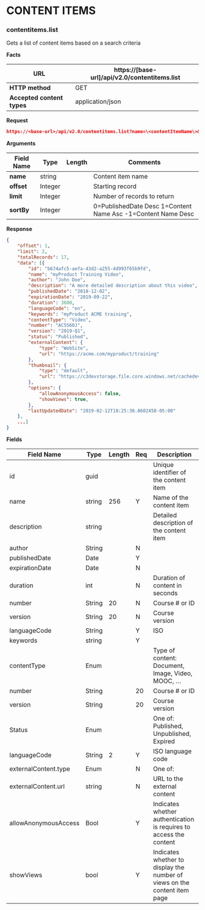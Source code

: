 ﻿**CONTENT ITEMS**
=================

### contentitems.list

Gets a list of content items based on a search criteria

**Facts**

| **URL**                    | https://[base-url]/api/v2.0/contentitems.list |
|----------------------------|------------------|
| **HTTP method**            | GET              |
| **Accepted content types** | application/json |

**Request**

```json
https://<base-url>/api/v2.0/contentitems.list?name=\<contentItemName\>&offset=1&limit=10&sortBy=1
```


**Arguments**

| **Field Name** | **Type** | **Length** | **Comments**                                                 |
|----------------|----------|------------|--------------------------------------------------------------|
| **name**       | string   |            | Content item name                                            |
| **offset**     | Integer  |            | Starting record                                              |
| **limit**      | Integer  |            | Number of records to return                                  |
| **sortBy**     | Integer  |            | 0=PublishedDate Desc 1=Content Name Asc -1=Content Name Desc |

**Response**

```json
{
    "offset": 1,
    "limit": 2,
    "totalRecords": 17,
    "data": [{
        "id": "b674afc5-aefa-43d2-a255-4d993f65b9fd",
        "name": "myProduct Training Video",
        "author": "John Doe",
        "description": "A more detailed description about this video",
        "publishedDate": "2018-12-02",
        "expirationDate": "2019-09-22",
        "duration": 3600,
        "languageCode": "en",
        "keywords": "myProduct ACME training",
        "contentType": "Video",
        "number": "AC5560J",
        "version": "2019-Q1",
        "status": "Published",
        "externalContent": {
            "type": "WebSite",
            "url": "https://acme.com/myproduct/training"
        },
        "thumbnail": {
            "type": "default",
            "url": "https://c3devstorage.file.core.windows.net/cachedev/content/images/thumbnail/d0994cc0-8a90-4e84-8255-da314d86c51c?sv=2018-03-28&sr=f&si=c3636753111713397868&sig=n4m044HRyUqUYKz3BYvcn1Piq6xLuulf5xcvxI6zZxs%3D&tk=636860780739679405",
        },
        "options": {
            "allowAnonymousAccess": false,
            "showViews": true,
        },
        "lastUpdatedDate": "2019-02-12T18:25:30.8602458-05:00"
    },
    ...]
}

```

**Fields**

| **Field Name**       | **Type** | **Length** | **Req** | **Description**                                                           |
|----------------------|----------|------------|---------|---------------------------------------------------------------------------|
| id                   | guid     |            |         | Unique identifier of the content item                                     |
| name                 | string   | 256        | Y       | Name of the content item                                                  |
| description          | string   |            |         | Detailed description of the content item                                  |
| author               | String   |            | N       |                                                                           |
| publishedDate        | Date     |            | Y       |                                                                           |
| expirationDate       | Date     |            | N       |                                                                           |
| duration             | int      |            | N       | Duration of content in seconds                                            |
| number               | String   | 20         | N       | Course \# or ID                                                           |
| version              | String   | 20         | N       | Course version                                                            |
| languageCode         | String   |            | Y       | ISO                                                                       |
| keywords             | string   |            | Y       |                                                                           |
| contentType          | Enum     |            |         | Type of content: Document, Image, Video, MOOC, …                          |
| number               | String   |            | 20      | Course \# or ID                                                           |
| version              | String   |            | 20      | Course version                                                            |
| Status               | Enum     |            |         | One of: Published, Unpublished, Expired                                   |
| languageCode         | String   | 2          | Y       | ISO language code                                                         |
| externalContent.type | Enum     |            | N       | One of:                                                                   |
| externalContent.url  | string   |            | N       | URL to the external content                                               |
| allowAnonymousAccess | Bool     |            | Y       | Indicates whether authentication is requires to access the content        |
| showViews            | bool     |            | Y       | Indicates whether to display the number of views on the content item page |
